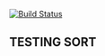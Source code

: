 [![Build Status](https://travis-ci.org/SimonRussia/bst.svg?branch=master)](https://travis-ci.org/SimonRussia/bst)

## TESTING SORT
